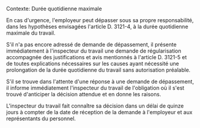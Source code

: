 Contexte: Durée quotidienne maximale

En cas d'urgence, l'employeur peut dépasser sous sa propre responsabilité, dans les hypothèses envisagées l'article D. 3121-4, à la durée quotidienne maximale du travail.

S'il n'a pas encore adressé de demande de dépassement, il présente immédiatement à l'inspecteur du travail une demande de régularisation accompagnée des justifications et avis mentionnés à l'article D. 3121-5 et de toutes explications nécessaires sur les causes ayant nécessité une prolongation de la durée quotidienne du travail sans autorisation préalable.

S'il se trouve dans l'attente d'une réponse à une demande de dépassement, il informe immédiatement l'inspecteur du travail de l'obligation où il s'est trouvé d'anticiper la décision attendue et en donne les raisons.

L'inspecteur du travail fait connaître sa décision dans un délai de quinze jours à compter de la date de réception de la demande à l'employeur et aux représentants du personnel.